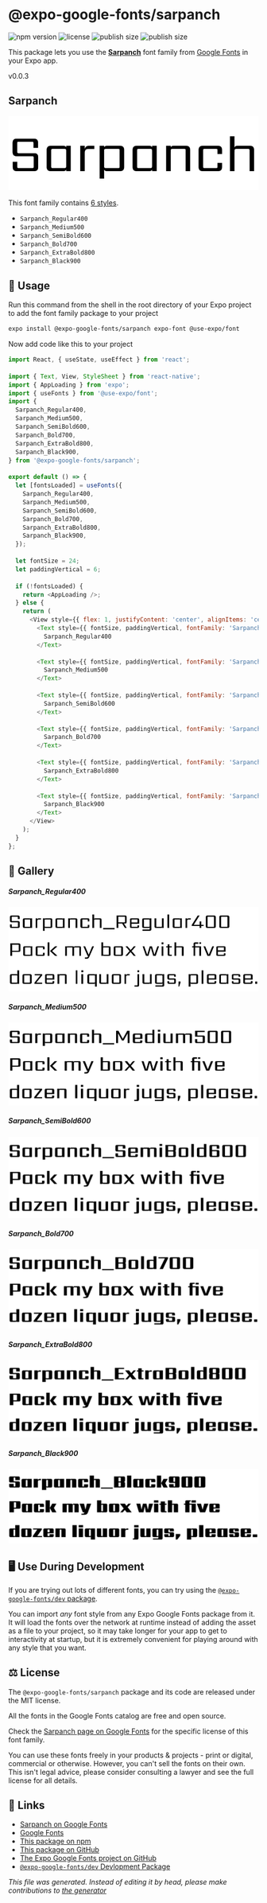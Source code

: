 # @expo-google-fonts/sarpanch

![npm version](https://flat.badgen.net/npm/v/@expo-google-fonts/sarpanch)
![license](https://flat.badgen.net/github/license/expo/google-fonts)
![publish size](https://flat.badgen.net/packagephobia/install/@expo-google-fonts/sarpanch)
![publish size](https://flat.badgen.net/packagephobia/publish/@expo-google-fonts/sarpanch)

This package lets you use the [**Sarpanch**](https://fonts.google.com/specimen/Sarpanch) font family from [Google Fonts](https://fonts.google.com/) in your Expo app.

v0.0.3

## Sarpanch

![Sarpanch](./font-family.png)

This font family contains [6 styles](#gallery).

- `Sarpanch_Regular400`
- `Sarpanch_Medium500`
- `Sarpanch_SemiBold600`
- `Sarpanch_Bold700`
- `Sarpanch_ExtraBold800`
- `Sarpanch_Black900`

## 🔡 Usage

Run this command from the shell in the root directory of your Expo project to add the font family package to your project
```sh
expo install @expo-google-fonts/sarpanch expo-font @use-expo/font
```

Now add code like this to your project
```js
import React, { useState, useEffect } from 'react';

import { Text, View, StyleSheet } from 'react-native';
import { AppLoading } from 'expo';
import { useFonts } from '@use-expo/font';
import {
  Sarpanch_Regular400,
  Sarpanch_Medium500,
  Sarpanch_SemiBold600,
  Sarpanch_Bold700,
  Sarpanch_ExtraBold800,
  Sarpanch_Black900,
} from '@expo-google-fonts/sarpanch';

export default () => {
  let [fontsLoaded] = useFonts({
    Sarpanch_Regular400,
    Sarpanch_Medium500,
    Sarpanch_SemiBold600,
    Sarpanch_Bold700,
    Sarpanch_ExtraBold800,
    Sarpanch_Black900,
  });

  let fontSize = 24;
  let paddingVertical = 6;

  if (!fontsLoaded) {
    return <AppLoading />;
  } else {
    return (
      <View style={{ flex: 1, justifyContent: 'center', alignItems: 'center' }}>
        <Text style={{ fontSize, paddingVertical, fontFamily: 'Sarpanch_Regular400' }}>
          Sarpanch_Regular400
        </Text>

        <Text style={{ fontSize, paddingVertical, fontFamily: 'Sarpanch_Medium500' }}>
          Sarpanch_Medium500
        </Text>

        <Text style={{ fontSize, paddingVertical, fontFamily: 'Sarpanch_SemiBold600' }}>
          Sarpanch_SemiBold600
        </Text>

        <Text style={{ fontSize, paddingVertical, fontFamily: 'Sarpanch_Bold700' }}>
          Sarpanch_Bold700
        </Text>

        <Text style={{ fontSize, paddingVertical, fontFamily: 'Sarpanch_ExtraBold800' }}>
          Sarpanch_ExtraBold800
        </Text>

        <Text style={{ fontSize, paddingVertical, fontFamily: 'Sarpanch_Black900' }}>
          Sarpanch_Black900
        </Text>
      </View>
    );
  }
};

```

## 📖 Gallery

##### Sarpanch_Regular400
![Sarpanch_Regular400](./a694e1d94a3cd59dead878c6ef1da8eb55274eb3b10e6f667a4506f4d2bf6a36.ttf.png)

##### Sarpanch_Medium500
![Sarpanch_Medium500](./c7dedb13d24392e5c3e796641d50cce4643a03762ea0df2936f01cbdf94976bd.ttf.png)

##### Sarpanch_SemiBold600
![Sarpanch_SemiBold600](./6bf8e038e00a3b7997da00d55f7715433a7c61351b1434e3659fb806f0c25a0e.ttf.png)

##### Sarpanch_Bold700
![Sarpanch_Bold700](./5e1a7afd37c3b896e4eeb5de1bd8a3414b6966b45f7a9652b041ae80cb3b1855.ttf.png)

##### Sarpanch_ExtraBold800
![Sarpanch_ExtraBold800](./a9575bc7bbbe80afa882bd838018d60f95a70408b16be48f2ce3f32eefebc620.ttf.png)

##### Sarpanch_Black900
![Sarpanch_Black900](./353bbda31bbbf4d1b499d676bded12b04e4aabafae78f929c4e5e875ecd09a19.ttf.png)


## 🖥️ Use During Development

If you are trying out lots of different fonts, you can try using the [`@expo-google-fonts/dev` package](https://github.com/expo/google-fonts/tree/master/font-packages/dev#readme).

You can import *any* font style from any Expo Google Fonts package from it. It will load the fonts
over the network at runtime instead of adding the asset as a file to your project, so it may take longer
for your app to get to interactivity at startup, but it is extremely convenient
for playing around with any style that you want.

## ⚖️ License

The `@expo-google-fonts/sarpanch` package and its code are released under the MIT license.

All the fonts in the Google Fonts catalog are free and open source.

Check the [Sarpanch page on Google Fonts](https://fonts.google.com/specimen/Sarpanch) for the specific license of this font family.

You can use these fonts freely in your products & projects - print or digital, commercial or otherwise. However, you can't sell the fonts on their own. This isn't legal advice, please consider consulting a lawyer and see the full license for all details.

## 🔗 Links

- [Sarpanch on Google Fonts](https://fonts.google.com/specimen/Sarpanch)
- [Google Fonts](https://fonts.google.com/)
- [This package on npm](https://www.npmjs.com/package/@expo-google-fonts/sarpanch)
- [This package on GitHub](https://github.com/expo/google-fonts/tree/master/font-packages/sarpanch)
- [The Expo Google Fonts project on GitHub](https://github.com/expo/google-fonts)
- [`@expo-google-fonts/dev` Devlopment Package](https://github.com/expo/google-fonts/tree/master/font-packages/dev)


*This file was generated. Instead of editing it by head, please make contributions to [the generator](https://github.com/expo/google-fonts/tree/master/packages/generator)*
